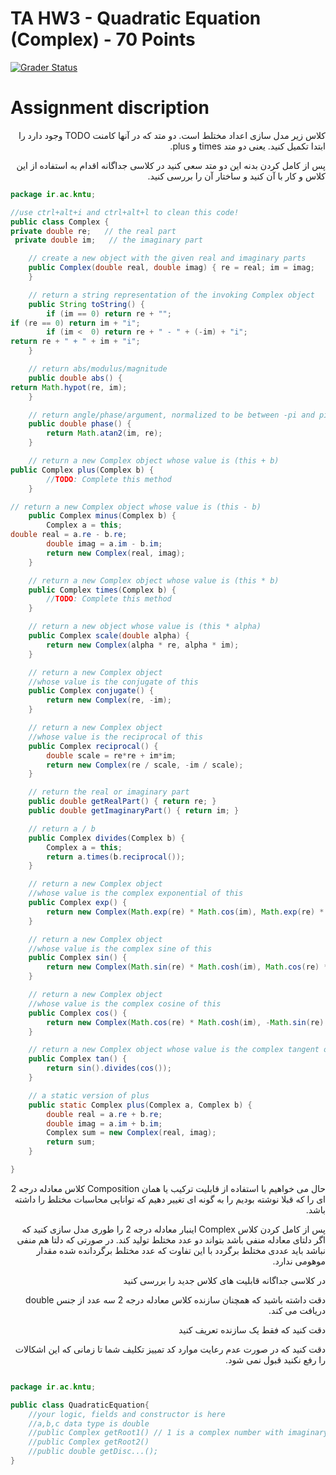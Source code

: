 # TA HW3 - Quadratic Equation (Complex) - 70 Points

[![Grader Status](https://kntu-grader.herokuapp.com/minimal?repo=tahw3-quadratic-equation-complex-rezvansabahi&id=9727973)](https://kntu-grader.herokuapp.com/minimal?repo=tahw3-quadratic-equation-complex-rezvansabahi&id=9727973)



# Assignment discription


<div dir="rtl" align="right">
  
کلاس زیر مدل سازی اعداد مختلط است. دو متد که در آنها کامنت TODO وجود دارد را ابتدا تکمیل کنید. یعنی دو متد times و plus.

پس از کامل کردن بدنه این دو متد سعی کنید در کلاسی جداگانه اقدام به استفاده از این کلاس و کار با آن کنید و ساختار آن را بررسی کنید.


</div>



```java
package ir.ac.kntu;

//use ctrl+alt+i and ctrl+alt+l to clean this code!
public class Complex {
private double re;   // the real part
 private double im;   // the imaginary part

    // create a new object with the given real and imaginary parts
    public Complex(double real, double imag) { re = real; im = imag;
    }

    // return a string representation of the invoking Complex object
    public String toString() {
        if (im == 0) return re + "";
if (re == 0) return im + "i";
        if (im <  0) return re + " - " + (-im) + "i";
return re + " + " + im + "i";
    }

    // return abs/modulus/magnitude
    public double abs() {
return Math.hypot(re, im);
    }

    // return angle/phase/argument, normalized to be between -pi and pi
    public double phase() {
        return Math.atan2(im, re);
    }

    // return a new Complex object whose value is (this + b)
public Complex plus(Complex b) {
        //TODO: Complete this method
    }

// return a new Complex object whose value is (this - b)
    public Complex minus(Complex b) {
        Complex a = this;
double real = a.re - b.re;
        double imag = a.im - b.im;
        return new Complex(real, imag);
    }

    // return a new Complex object whose value is (this * b)
    public Complex times(Complex b) {
        //TODO: Complete this method
    }

    // return a new object whose value is (this * alpha)
    public Complex scale(double alpha) {
        return new Complex(alpha * re, alpha * im);
    }

    // return a new Complex object 
    //whose value is the conjugate of this
    public Complex conjugate() {
        return new Complex(re, -im);
    }

    // return a new Complex object 
    //whose value is the reciprocal of this
    public Complex reciprocal() {
        double scale = re*re + im*im;
        return new Complex(re / scale, -im / scale);
    }

    // return the real or imaginary part
    public double getRealPart() { return re; }
    public double getImaginaryPart() { return im; }

    // return a / b
    public Complex divides(Complex b) {
        Complex a = this;
        return a.times(b.reciprocal());
    }

    // return a new Complex object 
    //whose value is the complex exponential of this
    public Complex exp() {
        return new Complex(Math.exp(re) * Math.cos(im), Math.exp(re) * Math.sin(im));
    }

    // return a new Complex object 
    //whose value is the complex sine of this
    public Complex sin() {
        return new Complex(Math.sin(re) * Math.cosh(im), Math.cos(re) * Math.sinh(im));
    }

    // return a new Complex object 
    //whose value is the complex cosine of this
    public Complex cos() {
        return new Complex(Math.cos(re) * Math.cosh(im), -Math.sin(re) * Math.sinh(im));
    }

    // return a new Complex object whose value is the complex tangent of this
    public Complex tan() {
        return sin().divides(cos());
    }

    // a static version of plus
    public static Complex plus(Complex a, Complex b) {
        double real = a.re + b.re;
        double imag = a.im + b.im;
        Complex sum = new Complex(real, imag);
        return sum;
    }

}
```

<div dir="rtl" align="right">

حال می خواهیم با استفاده از قابلیت ترکیب یا همان Composition کلاس معادله درجه 2 ای را که قبلا نوشته بودیم را به گونه ای تغییر دهیم که توانایی محاسبات مختلط را داشته باشد.

پس از کامل کردن کلاس Complex اینبار معادله درجه 2 را طوری مدل سازی کنید که اگر دلتای معادله منفی باشد بتواند دو عدد مختلط تولید کند. در صورتی که دلتا هم منفی نباشد باید عددی مختلط برگردد با این تفاوت که عدد مختلط برگردانده شده مقدار موهومی ندارد.

در کلاسی جداگانه قابلیت های کلاس جدید را بررسی کنید
  
</div>

<div dir="rtl" align="right">
دقت داشته باشید که همچنان سازنده کلاس معادله درجه 2 سه عدد از جنس double دریافت می کند.  
  
  دقت کنید که فقط یک سازنده تعریف کنید
  
  دقت کنید که در صورت عدم رعایت موارد کد تمییز تکلیف شما تا زمانی که این اشکالات را رفع نکنید قبول نمی شود.
</div>

```java

package ir.ac.kntu;

public class QuadraticEquation{
    //your logic, fields and constructor is here
    //a,b,c data type is double
    //public Complex getRoot1() // 1 is a complex number with imaginary part zero.
    //public Complex getRoot2()
    //public double getDisc...();
}
```
